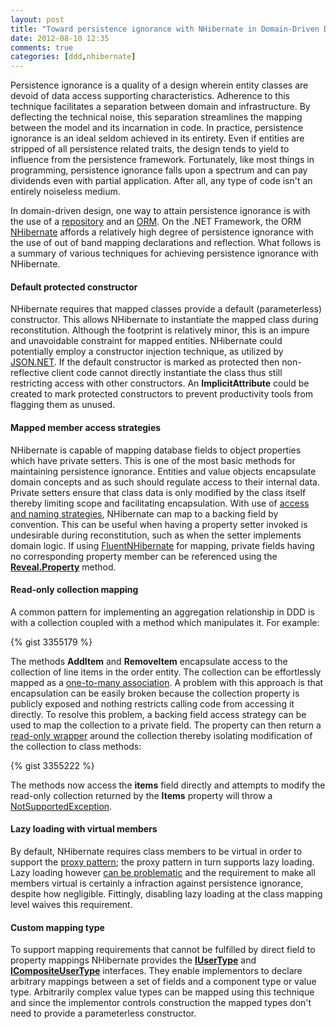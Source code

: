 ```yaml
---
layout: post
title: "Toward persistence ignorance with NHibernate in Domain-Driven Design (DDD)"
date: 2012-08-10 12:35
comments: true
categories: [ddd,nhibernate]
---
```

Persistence ignorance is a quality of a design wherein entity classes are devoid of data access supporting characteristics. Adherence to this technique facilitates a separation between domain and infrastructure. By deflecting the technical noise, this separation streamlines the mapping between the model and its incarnation in code. In practice, persistence ignorance is an ideal seldom achieved in its entirety. Even if entities are stripped of all persistence related traits, the design tends to yield to influence from the persistence framework. Fortunately, like most things in programming, persistence ignorance falls upon a spectrum and can pay dividends even with partial application. After all, any type of code isn't an entirely noiseless medium.

<!--more-->

In domain-driven design, one way to attain persistence ignorance is with the use of a [repository](http://devlicio.us/blogs/casey/archive/2009/02/20/ddd-the-repository-pattern.aspx) and an [ORM](http://en.wikipedia.org/wiki/Object-relational_mapping). On the .NET Framework, the ORM [NHibernate](http://en.wikipedia.org/wiki/NHibernate) affords a relatively high degree of persistence ignorance with the use of out of band mapping declarations and reflection. What follows is a summary of various techniques for achieving persistence ignorance with NHibernate.

#### Default protected constructor

NHibernate requires that mapped classes provide a default (parameterless) constructor. This allows NHibernate to instantiate the mapped class during reconstitution. Although the footprint is relatively minor, this is an impure and unavoidable constraint for mapped entities. NHibernate could potentially employ a constructor injection technique, as utilized by [JSON.NET](http://james.newtonking.com/projects/json-net.aspx). If the default constructor is marked as protected then non-reflective client code cannot directly instantiate the class thus still restricting access with other constructors. An **ImplicitAttribute** could be created to mark protected constructors to prevent productivity tools from flagging them as unused.

#### Mapped member access strategies

NHibernate is capable of mapping database fields to object properties which have private setters. This is one of the most basic methods for maintaining persistence ignorance. Entities and value objects encapsulate domain concepts and as such should regulate access to their internal data. Private setters ensure that class data is only modified by the class itself thereby limiting scope and facilitating encapsulation. With use of [access and naming strategies](http://www.nhforge.org/doc/nh/en/#mapping-declaration-property), NHibernate can map to a backing field by convention. This can be useful when having a property setter invoked is undesirable during reconstitution, such as when the setter implements domain logic. If using [FluentNHibernate](http://www.fluentnhibernate.org/) for mapping, private fields having no corresponding property member can be referenced using the [**Reveal.Property<TEntity>**](https://github.com/jagregory/fluent-nhibernate/wiki/Mapping-private-properties) method.

#### Read-only collection mapping

A common pattern for implementing an aggregation relationship in DDD is with a collection coupled with a method which manipulates it. For example:

{% gist 3355179 %}

The methods **AddItem** and **RemoveItem** encapsulate access to the collection of line items in the order entity. The collection can be effortlessly mapped as a [one-to-many association](http://www.nhforge.org/doc/nh/en/#collections-onetomany). A problem with this approach is that encapsulation can be easily broken because the collection property is publicly exposed and nothing restricts calling code from accessing it directly. To resolve this problem, a backing field access strategy can be used to map the collection to a private field. The property can then return a [read-only wrapper](http://msdn.microsoft.com/en-us/library/ms132474.aspx) around the collection thereby isolating modification of the collection to class methods:

{% gist 3355222 %}

The methods now access the **items** field directly and attempts to modify the read-only collection returned by the **Items** property will throw a [NotSupportedException](http://msdn.microsoft.com/en-us/library/system.notsupportedexception.aspx).

#### Lazy loading with virtual members

By default, NHibernate requires class members to be virtual in order to support the [proxy pattern](http://en.wikipedia.org/wiki/Proxy_pattern); the proxy pattern in turn supports lazy loading. Lazy loading however [can be problematic](http://gorodinski.com/blog/2012/06/16/orm-lazy-loading-pitfalls/) and the requirement to make all members virtual is certainly a infraction against persistence ignorance, despite how negligible. Fittingly, disabling lazy loading at the class mapping level waives this requirement.

#### Custom mapping type

To support mapping requirements that cannot be fulfilled by direct field to property mappings NHibernate provides the [**IUserType**](http://www.martinwilley.com/net/code/nhibernate/usertype.html) and [**ICompositeUserType**](http://geekswithblogs.net/opiesblog/archive/2006/08/05/87218.aspx) interfaces. They enable implementors to declare arbitrary mappings between a set of fields and a component type or value type. Arbitrarily complex value types can be mapped using this technique and since the implementor controls construction the mapped types don't need to provide a parameterless constructor.

 







